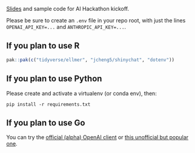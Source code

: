 [Slides](https://jcheng5.github.io/llm-quickstart/) and sample code for AI Hackathon kickoff.

Please be sure to create an `.env` file in your repo root, with just the lines `OPENAI_API_KEY=...` and `ANTHROPIC_API_KEY=...`.

## If you plan to use R

```r
pak::pak(c("tidyverse/ellmer", "jcheng5/shinychat", "dotenv"))
```

## If you plan to use Python

Please create and activate a virtualenv (or conda env), then:

```
pip install -r requirements.txt
```

## If you plan to use Go

You can try the [official (alpha) OpenAI client](https://github.com/openai/openai-go) or [this unofficial but popular one](https://github.com/sashabaranov/go-openai).